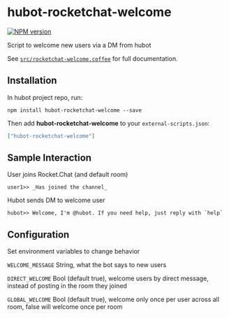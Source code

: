 # hubot-rocketchat-welcome
[![NPM version][npm-image]][npm-url]

Script to welcome new users via a DM from hubot

See [`src/rocketchat-welcome.coffee`](src/rocketchat-welcome.coffee) for full documentation.

## Installation

In hubot project repo, run:

`npm install hubot-rocketchat-welcome --save`

Then add **hubot-rocketchat-welcome** to your `external-scripts.json`:

```json
["hubot-rocketchat-welcome"]
```

## Sample Interaction

User joins Rocket.Chat (and default room)
```
user1>> _Has joined the channel_
```
Hubot sends DM to welcome user
```
hubot>> Welcome, I'm @hubot. If you need help, just reply with `help`
```

## Configuration

Set environment variables to change behavior

`WELCOME_MESSAGE` String, what the bot says to new users

`DIRECT_WELCOME` Bool (default true), welcome users by direct message, instead of posting in the room they joined

`GLOBAL_WELCOME` Bool (default true), welcome only once per user across all room, false will welcome once per room


[npm-url]: https://npmjs.org/package/hubot-rocketchat-welcome
[npm-image]: http://img.shields.io/npm/v/hubot-rocketchat-welcome.svg?style=flat
